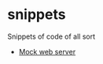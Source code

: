 # snippets
Snippets of code of all sort 

- [Mock web server](testing/src/test/java/org/jmc/testing/spring/controller/SampleControllerTest.java)
